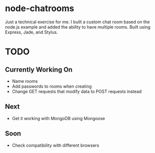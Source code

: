node-chatrooms
==============

Just a technical exercise for me. I built a custom chat room based on the
node.js example and added the ability to have multiple rooms. Built using Express,
Jade, and Stylus.

TODO
====

Currently Working On
--------------------

* Name rooms
* Add passwords to rooms when creating
* Change GET requests that modify data to POST requests instead

Next
----

* Get it working with MongoDB using Mongoose

Soon
----

* Check compatibility with different browsers